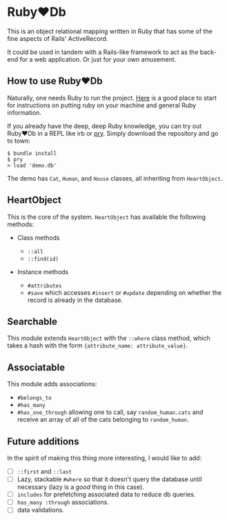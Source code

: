 # Ruby♥︎Db
This is an object relational mapping written in Ruby that has some of the fine aspects of Rails' ActiveRecord.

It could be used in tandem with a Rails-like framework to act as the back-end for a web application.  Or just for your own amusement.

## How to use Ruby♥︎Db
Naturally, one needs Ruby to run the project.  [Here](https://www.ruby-lang.org/en/) is a good place to start for instructions on putting ruby on your machine and general Ruby information.

If you already have the deep, deep Ruby knowledge, you can try out Ruby♥︎Db in a REPL like irb or [pry](http://pryrepl.org/).  Simply download the repository and go to town:

    $ bundle install
    $ pry
    > load 'demo.db'

The demo has `Cat`, `Human`, and `House` classes, all inheriting from `HeartObject`.

## HeartObject
This is the core of the system.  `HeartObject` has available the following methods:

- Class methods
  - `::all`
  - `::find(id)`

- Instance methods
  - `#attributes`
  - `#save` which accesses `#insert` or `#update` depending on whether the record is already in the database.

## Searchable
This module extends `HeartObject` with the `::where` class method, which takes a hash with the form `{attribute_name: attribute_value}`.

## Associatable
This module adds associations:
- `#belongs_to`
- `#has_many`
- `#has_one_through`
allowing one to call, say `random_human.cats` and receive an array of all of the cats belonging to `random_human`.

## Future additions
In the spirit of making this thing more interesting, I would like to add:
- [ ] `::first` and `::last`
- [ ] Lazy, stackable `#where` so that it doesn't query the database until necessary (lazy is a _good_ thing in this case).
- [ ] `includes` for prefetching associated data to reduce db queries.
- [ ] `has_many :through` associations.
- [ ] data validations.
